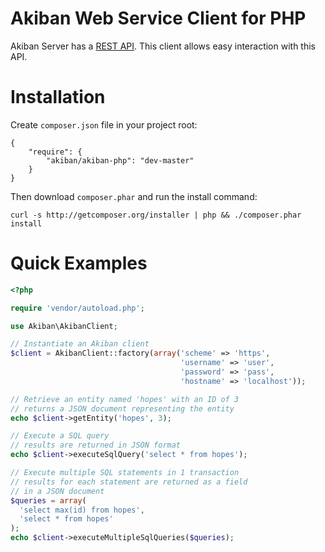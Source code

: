 # Akiban Web Service Client for PHP

Akiban Server has a [REST API][rest_api]. This client allows easy
interaction with this API.

# Installation

Create `composer.json` file in your project root:

```
{
    "require": {
        "akiban/akiban-php": "dev-master"
    }
}
```

Then download `composer.phar` and run the install command:

```
curl -s http://getcomposer.org/installer | php && ./composer.phar install
```

# Quick Examples

```php
<?php

require 'vendor/autoload.php';

use Akiban\AkibanClient;

// Instantiate an Akiban client
$client = AkibanClient::factory(array('scheme' => 'https',
                                      'username' => 'user',
                                      'password' => 'pass',
                                      'hostname' => 'localhost'));

// Retrieve an entity named 'hopes' with an ID of 3
// returns a JSON document representing the entity
echo $client->getEntity('hopes', 3);

// Execute a SQL query
// results are returned in JSON format
echo $client->executeSqlQuery('select * from hopes');

// Execute multiple SQL statements in 1 transaction
// results for each statement are returned as a field
// in a JSON document
$queries = array(
  'select max(id) from hopes',
  'select * from hopes'
);
echo $client->executeMultipleSqlQueries($queries);
```

[rest_api]: https://akiban.readthedocs.org/en/latest/service/restapireference.html
